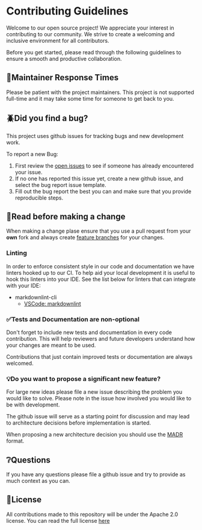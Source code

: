 # Contributing Guidelines

Welcome to our open source project! We appreciate your interest in contributing to our community.
We strive to create a welcoming and inclusive environment for all contributors.

Before you get started, please read through the following guidelines to ensure a smooth and
productive collaboration.

## 📱Maintainer Response Times

Please be patient with the project maintainers. This project is not supported full-time and it
may take some time for someone to get back to you.

## 🪲Did you find a bug?

This project uses github issues for tracking bugs and new development work.

To report a new Bug:

1. First review the [open issues](https://github.com/navapbc/cobol-sequential/issues) to see if
someone has already encountered your issue.
2. If no one has reported this issue yet, create a new github issue, and select the bug report issue
template.
3. Fill out the bug report the best you can and make sure that you provide reproducible steps.

## 📖Read before making a change

When making a change plase ensure that you use a pull request from your **own** fork and always create
[feature branches](https://www.atlassian.com/git/tutorials/comparing-workflows/feature-branch-workflow)
for your changes.

### Linting

In order to enforce consistent style in our code and documentation we have linters hooked up to
our CI. To help aid your local development it is useful to hook this linters into
your IDE. See the list below for linters that can integrate with your IDE:

- markdownlint-cli
  - [VSCode: markdownlint](https://marketplace.visualstudio.com/items?itemName=DavidAnson.vscode-markdownlint)

### ✅Tests and Documentation are non-optional

Don't forget to include new tests and documentation in every code contribution. This will help
reviewers and future developers understand how your changes are meant to be used.

Contributions that just contain improved tests or documentation are always welcomed.

### 💡Do you want to propose a significant new feature?

For large new ideas please file a new issue describing the problem you would like to solve. Please
note in the issue how involved you would like to be with development.

The github issue will serve as a starting point for discussion and may lead to architecture decisions
before implementation is started.

When proposing a new architecture decision you should use the [MADR](https://adr.github.io/madr/) format.

## ❔Questions

If you have any questions please file a github issue and try to provide as much context as you can.

## 📃License

All contributions made to this repository will be under the Apache 2.0 license. You can read the full
license [here](LICENSE)
